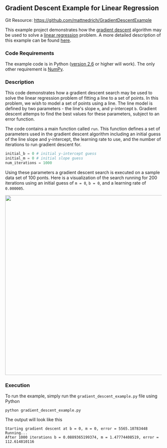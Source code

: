 ## Gradient Descent Example for Linear Regression

Git Resource: https://github.com/mattnedrich/GradientDescentExample

This example project demonstrates how the [gradient descent](http://en.wikipedia.org/wiki/Gradient_descent) algorithm may be used to solve a [linear regression](http://en.wikipedia.org/wiki/Linear_regression) problem. A more detailed description of this example can be found [here](https://spin.atomicobject.com/2014/06/24/gradient-descent-linear-regression/).

### Code Requirements
The example code is in Python ([version 2.6](https://www.python.org/doc/versions/) or higher will work). The only other requirement is [NumPy](http://www.numpy.org/).

### Description
This code demonstrates how a gradient descent search may be used to solve the linear regression problem of fitting a line to a set of points. In this problem, we wish to model a set of points using a line. The line model is defined by two parameters - the line's slope `m`, and y-intercept `b`. Gradient descent attemps to find the best values for these parameters, subject to an error function.

The code contains a main function called `run`. This function defines a set of parameters used in the gradient descent algorithm including an initial guess of the line slope and y-intercept, the learning rate to use, and the number of iterations to run gradient descent for. 

```python
initial_b = 0 # initial y-intercept guess
initial_m = 0 # initial slope guess
num_iterations = 1000
``` 

Using these parameters a gradient descent search is executed on a sample data set of 100 ponts. Here is a visualization of the search running for 200 iterations using an initial guess of `m = 0`, `b = 0`, and a learning rate of `0.000005`.

<img src="https://github.com/mattnedrich/GradientDescentExample/blob/master/gradient_descent_example.gif" width="580">

### Execution
To run the example, simply run the `gradient_descent_example.py` file using Python

```
python gradient_descent_example.py
```

The output will look like this

```
Starting gradient descent at b = 0, m = 0, error = 5565.10783448
Running...
After 1000 iterations b = 0.0889365199374, m = 1.47774408519, error = 112.614810116
```
